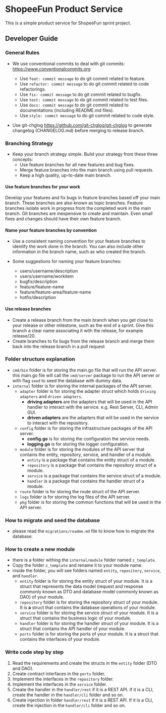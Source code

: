 # ShopeeFun Product Service

This is a simple product service for ShopeeFun sprint project.

## Developer Guide

### General Rules

* We use conventional commits to deal with git commits: <https://www.conventionalcommits.org>
  * Use `feat: commit message` to do git commit related to feature.
  * Use `refactor: commit message` to do git commit related to code refactorings.
  * Use `fix: commit message` to do git commit related to bugfix.
  * Use `test: commit message` to do git commit related to test files.
  * Use `docs: commit message` to do git commit related to documentations (including README.md files).
  * Use `style: commit message` to do git commit related to code style.

* Use git-chglog <https://github.com/git-chglog/git-chglog> to generate changelog (CHANGELOG.md) before merging to release branch.

### Branching Strategy

* Keep your branch strategy simple. Build your strategy from these three concepts:
  * Use feature branches for all new features and bug fixes.
  * Merge feature branches into the main branch using pull requests.
  * Keep a high quality, up-to-date main branch.

#### Use feature branches for your work

Develop your features and fix bugs in feature branches based off your main branch. These branches are also known as
topic branches. Feature branches isolate work in progress from the completed work in the main branch. Git branches are
inexpensive to create and maintain. Even small fixes and changes should have their own feature branch.

<!-- <p align="left"><img src="./featurebranching.png" width="360"></p> -->

#### Name your feature branches by convention

* Use a consistent naming convention for your feature branches to identify the work done in the branch. You can also
  include other information in the branch name, such as who created the branch.

* Some suggestions for naming your feature branches:
  * users/username/description
  * users/username/workitem
  * bugfix/description
  * feature/feature-name
  * feature/feature-area/feature-name
  * hotfix/description

#### Use release branches

* Create a release branch from the main branch when you get close to your release or other milestone, such as the end of
  a sprint. Give this branch a clear name associating it with the release, for example release/20.
* Create branches to fix bugs from the release branch and merge them back into the release branch in a pull request

### Folder structure explanation

* `cmd/bin` folder is for storing the main.go file that will run the API server. this main.go file will call the `cmd/server` package to run the API server or with flag `seed` to seed the database with dummy data.
* `internal` folder is for storing the internal packages of the API server.
  * `adapter` folder is for storing the adapter struct which holds `driving adapters` and `driven adapters`.
    * **driving adapters** are the adapters that will be used in the API handler to interact with the service. e.g. Rest Server, CLI, Admin GUI.
    * **driven adapters** are the adapters that will be used in the service to interact with the repository.
  * `config` folder is for storing the infrastructure packages of the API server.
    * **config.go** is for storing the configuration the service needs.
    * **logging.go** is for storing the logger configuration.
  * `module` folder is for storing the modules of the API server that contains the entity, repository, service, and handler of a module.
    * `entity` is a package that contains the entity struct of a module.
    * `repository` is a package that contains the repository struct of a module.
    * `service` is a package that contains the service struct of a module.
    * `handler` is a package that contains the handler struct of a module.
  * `route` folder is for storing the route struct of the API server.
  * `logs` folder is for storing the log files of the API server.
  * `pkg` folder is for storing the common functions that will be used in the API server.

### How to migrate and seed the database

* please read the `migrations/readme.md` file to know how to migrate the database.

### How to create a new module

* there is a folder withing the `internal/module` folder named `z_template`.
* Copy the folder `z_template` and rename it to your module name.
* inside the folder, you will see folders named `entity`, `repository`, `service`, and `handler`.
  * `entity` folder is for storing the entity struct of your module. It is a struct that represents the data model (request and response commonly known as DTO and database model commonly known as DAO) of your module.
  * `repository` folder is for storing the repository struct of your module. It is **a** struct that contains the database operations of your module.
  * `service` folder is for storing the service struct of your module. It is a struct that contains the business logic of your module.
  * `handler` folder is for storing the handler struct of your module. It is a struct that contains the API handler of your module.
  * `ports` folder is for storing the ports of your module. It is a struct that contains the interfaces of your module.

### Write code step by step

 1. Read the requirements and create the structs in the `entity` folder (DTO and DAO).
 2. Create contract interfaces in the `ports` folder.
 3. Implement the interfaces in the `repository` folder.
 4. Implement the interfaces in the `service` folder.
 5. Create the handler in the `handler/rest` if it is a REST API. If it is a CLI, create the handler in the `handler/cli` folder and so on.
 6. Create injection in folder `handler/rest` if it is a REST API. If it is a CLI, create the injection in the `handler/cli` folder and so on.
